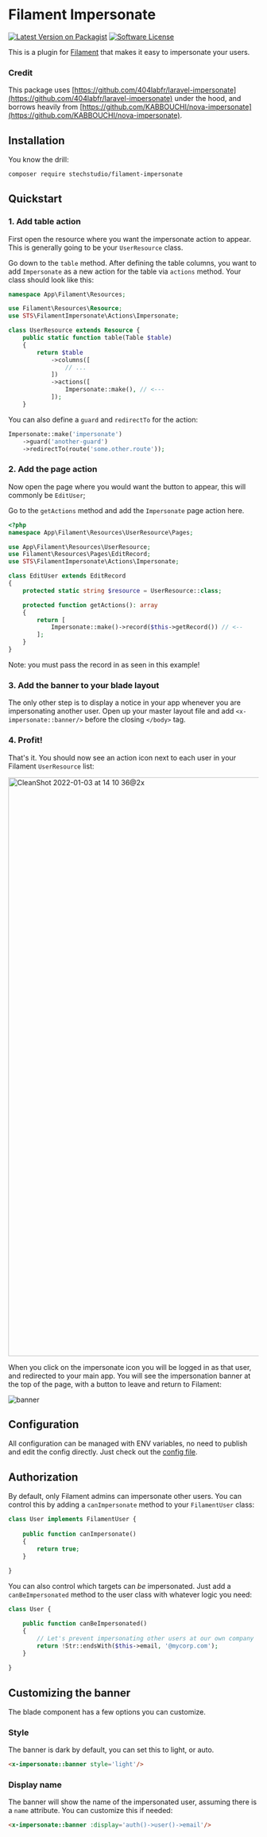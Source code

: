 # Filament Impersonate

[![Latest Version on Packagist](https://img.shields.io/packagist/v/stechstudio/filament-impersonate.svg?style=flat-square)](https://packagist.org/packages/stechstudio/filament-impersonate)
[![Software License](https://img.shields.io/badge/license-MIT-brightgreen.svg?style=flat-square)](LICENSE.md)

This is a plugin for [Filament](https://filamentadmin.com/) that makes it easy to impersonate your users. 

### Credit

This package uses [https://github.com/404labfr/laravel-impersonate](https://github.com/404labfr/laravel-impersonate) under the hood, and borrows heavily from [https://github.com/KABBOUCHI/nova-impersonate](https://github.com/KABBOUCHI/nova-impersonate).

## Installation

You know the drill:

```bash
composer require stechstudio/filament-impersonate
```

## Quickstart

### 1. Add table action

First open the resource where you want the impersonate action to appear. This is generally going to be your `UserResource` class.

Go down to the `table` method. After defining the table columns, you want to add `Impersonate` as a new action for the table via `actions` method. Your class should look like this:

```php
namespace App\Filament\Resources;

use Filament\Resources\Resource;
use STS\FilamentImpersonate\Actions\Impersonate;

class UserResource extends Resource {
    public static function table(Table $table)
    {
        return $table
            ->columns([
                // ...
            ])
            ->actions([
                Impersonate::make(), // <--- 
            ]);
    }
```

You can also define a `guard` and `redirectTo` for the action:

```php
Impersonate::make('impersonate')
    ->guard('another-guard')
    ->redirectTo(route('some.other.route'));
```
    
### 2. Add the page action

Now open the page where you would want the button to appear, this will commonly be `EditUser`;

Go to the `getActions` method and add the `Impersonate` page action here. 

```php
<?php
namespace App\Filament\Resources\UserResource\Pages;

use App\Filament\Resources\UserResource;
use Filament\Resources\Pages\EditRecord;
use STS\FilamentImpersonate\Actions\Impersonate;

class EditUser extends EditRecord
{
    protected static string $resource = UserResource::class;

    protected function getActions(): array
    {
        return [
            Impersonate::make()->record($this->getRecord()) // <--
        ];
    }
}
```

Note: you must pass the record in as seen in this example!

### 3. Add the banner to your blade layout

The only other step is to display a notice in your app whenever you are impersonating another user. Open up your master layout file and add `<x-impersonate::banner/>` before the closing `</body>` tag.

### 4. Profit!

That's it. You should now see an action icon next to each user in your Filament `UserResource` list:

<img width="1164" alt="CleanShot 2022-01-03 at 14 10 36@2x" src="https://user-images.githubusercontent.com/203749/147969981-01d18612-bc71-4503-89f6-a8e625ba2a5d.png">

When you click on the impersonate icon you will be logged in as that user, and redirected to your main app. You will see the impersonation banner at the top of the page, with a button to leave and return to Filament:

![banner](https://user-images.githubusercontent.com/203749/112773267-5331b400-9003-11eb-85ae-b54c458fb5aa.png)


## Configuration

All configuration can be managed with ENV variables, no need to publish and edit the config directly. Just check out the [config file](/config/filament-impersonate.php).

## Authorization

By default, only Filament admins can impersonate other users. You can control this by adding a `canImpersonate` method to your `FilamentUser` class:

```php
class User implements FilamentUser {
    
    public function canImpersonate()
    {
        return true;
    }
    
}
```

You can also control which targets can *be* impersonated. Just add a `canBeImpersonated` method to the user class with whatever logic you need:

```php
class User {

    public function canBeImpersonated()
    {
        // Let's prevent impersonating other users at our own company
        return !Str::endsWith($this->email, '@mycorp.com');
    }
    
}
``` 

## Customizing the banner

The blade component has a few options you can customize. 

### Style

The banner is dark by default, you can set this to light, or auto.

```html
<x-impersonate::banner style='light'/>
```

### Display name

The banner will show the name of the impersonated user, assuming there is a `name` attribute. You can customize this if needed:

```html
<x-impersonate::banner :display='auth()->user()->email'/>
```

